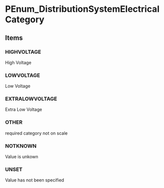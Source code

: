 # PEnum_DistributionSystemElectricalCategory


<!-- end of short definition -->
## Items

### HIGHVOLTAGE
High Voltage

### LOWVOLTAGE
Low Voltage

### EXTRALOWVOLTAGE
Extra Low Voltage

### OTHER
required category not on scale

### NOTKNOWN
Value is unkown

### UNSET
Value has not been specified
